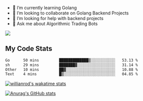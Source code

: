 
- 🌱 I’m currently learning Golang
- 👯 I’m looking to collaborate on Golang Backend Projects
- 🤔 I’m looking for help with backend projects
- 💬 Ask me about Algorithmic Trading Bots

![](https://github-profile-trophy.vercel.app/?username=kevinbarrero)

## My Code Stats

<!--START_SECTION:waka-->

```txt
Go      50 mins         █████████████▒░░░░░░░░░░░   53.13 %
sh      29 mins         ███████▓░░░░░░░░░░░░░░░░░   31.14 %
Other   10 mins         ██▓░░░░░░░░░░░░░░░░░░░░░░   10.88 %
Text    4 mins          █▒░░░░░░░░░░░░░░░░░░░░░░░   04.85 %
```

<!--END_SECTION:waka-->

[![willianrod's wakatime stats](https://github-readme-stats.vercel.app/api/wakatime?username=holdandup&layout=compact&theme=react&custom_title=Wakatime%20All%20Time%20Stats&langs_count=8)](https://github.com/anuraghazra/github-readme-stats)

[![Anurag's GitHub stats](https://github-readme-stats.vercel.app/api?username=Kevinbarrero)](https://github.com/anuraghazra/github-readme-stats)




